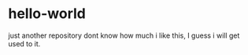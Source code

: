 # hello-world
just another repository dont know how much i like this, I guess i will get used to it.

